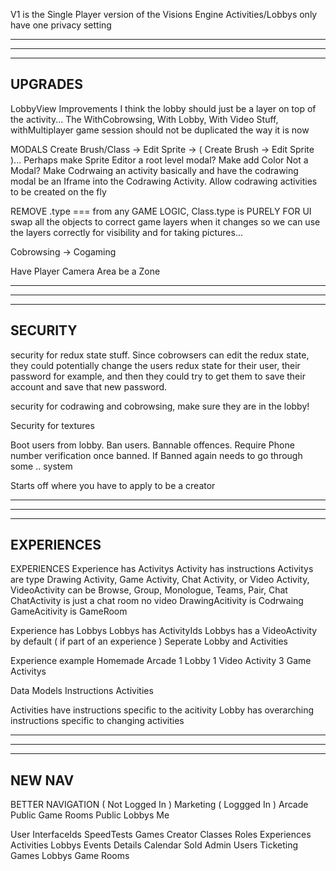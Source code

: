 V1 is the Single Player version of the Visions Engine
  Activities/Lobbys only have one privacy setting

--------------------------------------------------------------------------------------
--------------------------------------------------------------------------------------
--------------------------------------------------------------------------------------
UPGRADES
--------------------------------------------------------------------------------------

LobbyView Improvements
  I think the lobby should just be a layer on top of the activity...
  The WithCobrowsing, With Lobby, With Video Stuff, withMultiplayer game session should not be duplicated the way it is now

MODALS
  Create Brush/Class -> Edit Sprite -> ( Create Brush -> Edit Sprite )...
    Perhaps make Sprite Editor a root level modal?
  Make add Color Not a Modal?
  Make Codrwaing an activity basically and have the codrawing modal be an Iframe into the Codrawing Activity. Allow codrawing activities to be created on the fly

REMOVE .type === from any GAME LOGIC, Class.type is PURELY FOR UI
  swap all the objects to correct game layers when it changes so we can use the layers correctly for visibility and for taking pictures...

Cobrowsing -> Cogaming

Have Player Camera Area be a Zone

--------------------------------------------------------------------------------------
--------------------------------------------------------------------------------------
--------------------------------------------------------------------------------------
SECURITY
--------------------------------------------------------------------------------------

security for redux state stuff. Since cobrowsers can edit the redux state, they could potentially change the users redux state for their user, their password for example, and then they could try to get them to save their account and save that new password.

security for codrawing and cobrowsing, make sure they are in the lobby!

Security for textures

Boot users from lobby. Ban users. Bannable offences. Require Phone number verification once banned. If Banned again needs to go through some .. system

Starts off where you have to apply to be a creator

--------------------------------------------------------------------------------------
--------------------------------------------------------------------------------------
--------------------------------------------------------------------------------------
EXPERIENCES
--------------------------------------------------------------------------------------

EXPERIENCES
  Experience has Activitys
    Activity has instructions
    Activitys are type Drawing Activity, Game Activity, Chat Activity, or Video Activity, 
      VideoActivity can be Browse, Group, Monologue, Teams, Pair, Chat
      ChatActivity is just a chat room no video
      DrawingAcitivity is Codrwaing
      GameAcitivity is GameRoom
      
  Experience has Lobbys
    Lobbys has ActivityIds
    Lobbys has a VideoActivity by default ( if part of an experience )
    Seperate Lobby and Activities

  Experience example
  Homemade Arcade
    1 Lobby
      1 Video Activity
      3 Game Activitys

Data Models
  Instructions
  Activities

Activities have instructions specific to the acitivity
Lobby has overarching instructions specific to changing activities

--------------------------------------------------------------------------------------
--------------------------------------------------------------------------------------
--------------------------------------------------------------------------------------
NEW NAV
--------------------------------------------------------------------------------------

BETTER NAVIGATION
( Not Logged In )
  Marketing
( Loggged In )
  Arcade
  Public Game Rooms
  Public Lobbys
  Me

User
  InterfaceIds
  SpeedTests
  Games
Creator
  Classes
  Roles
  Experiences
    Activities
    Lobbys
Events
  Details
  Calendar
  Sold
Admin
  Users
  Ticketing
  Games
  Lobbys
  Game Rooms



